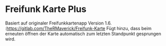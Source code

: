 Freifunk Karte Plus
=======================
Basiert auf originaler Freifunkkartenapp Version 1.6. :https://gitlab.com/TheRMaverick/Freifunk-Karte
Fügt hinzu, dass beim erneuten öffnen der Karte automatisch zum letzten Standpunkt gesprungen wird.
